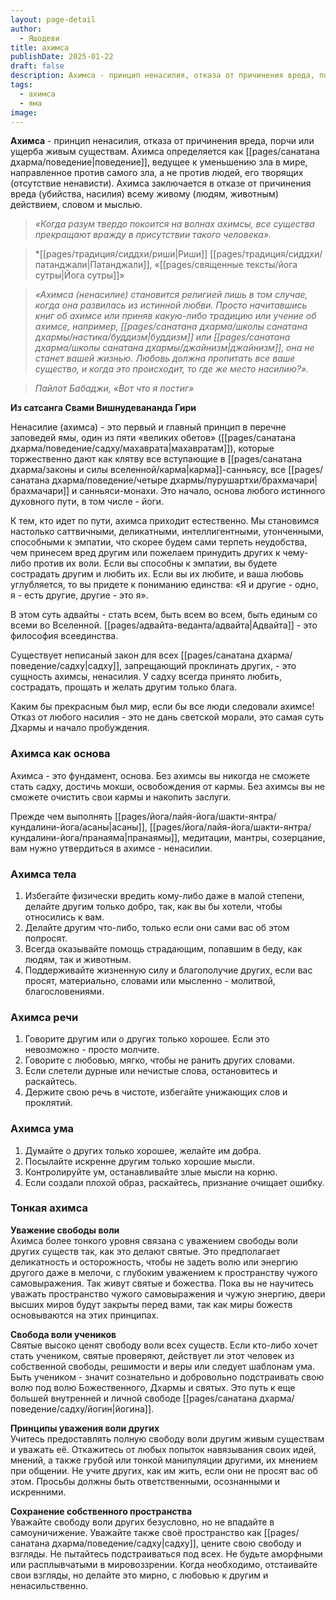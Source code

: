 ```yaml
---
layout: page-detail
author:
  - Яшодеви
title: ахимса
publishDate: 2025-01-22
draft: false
description: Ахимса - принцип ненасилия, отказа от причинения вреда, порчи или ущерба живым существам. Ахимса определяется как поведение, ведущее к уменьшению зла в мире, направленное против самого зла, а не против людей, его творящих (отсутствие ненависти).
tags:
  - ахимса
  - яма
image:
---
```

**Ахимса** - принцип ненасилия, отказа от причинения вреда, порчи или ущерба живым существам. Ахимса определяется как [[pages/санатана дхарма/поведение|поведение]], ведущее к уменьшению зла в мире, направленное против самого зла, а не против людей, его творящих (отсутствие ненависти). Ахимса заключается в отказе от причинения вреда (убийства, насилия) всему живому (людям, животным) действием, словом и мыслью.

>*«Когда разум твердо покоится на волнах ахимсы, все существа прекращают вражду в присутствии такого человека».*

>*[[pages/традиция/сиддхи/риши|Риши]] [[pages/традиция/сиддхи/патанджали|Патанджали]], «[[pages/священные тексты/йога сутры|Йога сутры]]»

 >*«Ахимса (ненасилие) становится религией лишь в том случае, когда она развилась из истинной любви. Просто начитавшись книг об ахимсе или приняв какую-либо традицию или учение об ахимсе, например, [[pages/санатана дхарма/школы санатана дхармы/настика/буддизм|буддизм]] или [[pages/санатана дхарма/школы санатана дхармы/джайнизм|джайнизм]], она не станет вашей жизнью. Любовь должна пропитать все ваше существо, и когда это происходит, то где же место насилию?».*

> _Пайлот Бабаджи, «Вот что я постиг»_


**Из сатсанга Свами Вишнудевананда Гири**  

Ненасилие (ахимса) - это первый и главный принцип в перечне заповедей ямы, один из пяти «великих обетов» ([[pages/санатана дхарма/поведение/садху/махаврата|махавратам]]), которые торжественно дают как клятву все вступающие в [[pages/санатана дхарма/законы и силы вселенной/карма|карма]]-санньясу, все [[pages/санатана дхарма/поведение/четыре дхармы/пурушартхи/брахмачари|брахмачари]] и санньяси-монахи. Это начало, основа любого истинного духовного пути, в том числе - йоги.

К тем, кто идет по пути, ахимса приходит естественно. Мы становимся настолько саттвичными, деликатными, интеллигентными, утонченными, способными к эмпатии, что скорее будем сами терпеть неудобства, чем принесем вред другим или пожелаем принудить других к чему-либо против их воли. Если вы способны к эмпатии, вы будете сострадать другим и любить их. Если вы их любите, и ваша любовь углубляется, то вы придете к пониманию единства: «Я и другие - одно, я - есть другие, другие - это я».

В этом суть адвайты - стать всем, быть всем во всем, быть единым со всеми во Вселенной. [[pages/адвайта-веданта/адвайта|Адвайта]] - это философия всеединства.

Существует неписаный закон для всех [[pages/санатана дхарма/поведение/садху|садху]], запрещающий проклинать других, - это сущность ахимсы, ненасилия. У садху всегда принято любить, сострадать, прощать и желать другим только блага.

Каким бы прекрасным был мир, если бы все люди следовали ахимсе! Отказ от любого насилия - это не дань светской морали, это самая суть Дхармы и начало пробуждения.

### Ахимса как основа  

Ахимса - это фундамент, основа. Без ахимсы вы никогда не сможете стать садху, достичь мокши, освобождения от кармы. Без ахимсы вы не сможете очистить свои кармы и накопить заслуги.

Прежде чем выполнять [[pages/йога/лайя-йога/шакти-янтра/кундалини-йога/асаны|асаны]], [[pages/йога/лайя-йога/шакти-янтра/кундалини-йога/пранаяма|пранаямы]], медитации, мантры, созерцание, вам нужно утвердиться в ахимсе - ненасилии.

### Ахимса тела

1. Избегайте физически вредить кому-либо даже в малой степени, делайте другим только добро, так, как вы бы хотели, чтобы относились к вам.
2. Делайте другим что-либо, только если они сами вас об этом попросят.
3. Всегда оказывайте помощь страдающим, попавшим в беду, как людям, так и животным.
4. Поддерживайте жизненную силу и благополучие других, если вас просят, материально, словами или мысленно - молитвой, благословениями.

### Ахимса речи

1. Говорите другим или о других только хорошее. Если это невозможно - просто молчите.
2. Говорите с любовью, мягко, чтобы не ранить других словами.
3. Если слетели дурные или нечистые слова, остановитесь и раскайтесь.
4. Держите свою речь в чистоте, избегайте унижающих слов и проклятий.

### Ахимса ума

1. Думайте о других только хорошее, желайте им добра.
2. Посылайте искренне другим только хорошие мысли.
3. Контролируйте ум, останавливайте злые мысли на корню.
4. Если создали плохой образ, раскайтесь, признание очищает ошибку.

### Тонкая ахимса  

**Уважение свободы воли**  
Ахимса более тонкого уровня связана с уважением свободы воли других существ так, как это делают святые. Это предполагает деликатность и осторожность, чтобы не задеть волю или энергию другого даже в мелочи, с глубоким уважением к пространству чужого самовыражения. Так живут святые и божества. Пока вы не научитесь уважать пространство чужого самовыражения и чужую энергию, двери высших миров будут закрыты перед вами, так как миры божеств основываются на этих принципах.

**Свобода воли учеников**  
Святые высоко ценят свободу воли всех существ. Если кто-либо хочет стать учеником, святые проверяют, действует ли этот человек из собственной свободы, решимости и веры или следует шаблонам ума. Быть учеником - значит сознательно и добровольно подстраивать свою волю под волю Божественного, Дхармы и святых. Это путь к еще большей внутренней и личной свободе [[pages/санатана дхарма/поведение/садху/йогин|йогина]].

**Принципы уважения воли других**  
Учитесь предоставлять полную свободу воли другим живым существам и уважать её. Откажитесь от любых попыток навязывания своих идей, мнений, а также грубой или тонкой манипуляции другими, их мнением при общении. Не учите других, как им жить, если они не просят вас об этом. Просьбы должны быть ответственными, осознанными и искренними.

**Сохранение собственного пространства**  
Уважайте свободу воли других безусловно, но не впадайте в самоуничижение. Уважайте также своё пространство как [[pages/санатана дхарма/поведение/садху|садху]], цените свою свободу и взгляды. Не пытайтесь подстраиваться под всех. Не будьте аморфными или расплывчатыми в мировоззрении. Когда необходимо, отстаивайте свои взгляды, но делайте это мирно, с любовью к другим и ненасильственно.